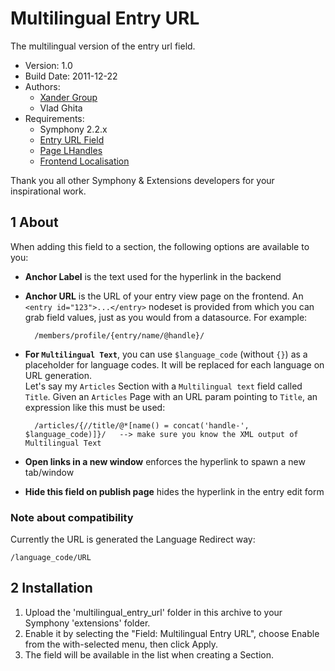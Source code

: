 Multilingual Entry URL
======================

The multilingual version of the entry url field.

* Version: 1.0
* Build Date: 2011-12-22
* Authors:
	- [Xander Group](http://www.xanderadvertising.com)
	- Vlad Ghita
* Requirements:
	- Symphony 2.2.x
	- [Entry URL Field](https://github.com/vlad-ghita/image_upload)
	- [Page LHandles](https://github.com/vlad-ghita/page_lhandles)
	- [Frontend Localisation](https://github.com/vlad-ghita/frontend_localisation)

Thank you all other Symphony & Extensions developers for your inspirational work.



## 1 About ##

When adding this field to a section, the following options are available to you:

* **Anchor Label** is the text used for the hyperlink in the backend
* **Anchor URL** is the URL of your entry view page on the frontend. An `<entry id="123">...</entry>` nodeset is provided from which you can grab field values, just as you would from a datasource. For example:

		/members/profile/{entry/name/@handle}/

* **For `Multilingual Text`**, you can use `$language_code` (without `{}`) as a placeholder for language codes. It will be replaced for each language on URL generation.<br />
Let's say my `Articles` Section with a `Multilingual text` field called `Title`. Given an `Articles` Page with an URL param pointing to `Title`, an expression like this must be used:

		/articles/{//title/@*[name() = concat('handle-', $language_code)]}/   --> make sure you know the XML output of Multilingual Text

* **Open links in a new window** enforces the hyperlink to spawn a new tab/window
* **Hide this field on publish page** hides the hyperlink in the entry edit form



### Note about compatibility ###

Currently the URL is generated the Language Redirect way:

    /language_code/URL



## 2 Installation ##
 
1. Upload the 'multilingual_entry_url' folder in this archive to your Symphony 'extensions' folder.
2. Enable it by selecting the "Field: Multilingual Entry URL", choose Enable from the with-selected menu, then click Apply.
3. The field will be available in the list when creating a Section.
